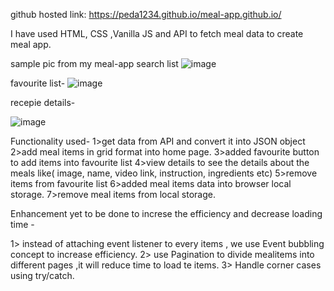 github hosted link:
https://peda1234.github.io/meal-app.github.io/

I have used HTML, CSS ,Vanilla JS and API to fetch meal data to create meal app.

sample pic from my meal-app 
search list
![image](https://github.com/peda1234/meal-app.github.io/assets/51137065/a1a14fd9-a4e5-4771-9146-dbd166e7c725)

favourite list-
![image](https://github.com/peda1234/meal-app.github.io/assets/51137065/1ebaebea-727e-4865-bad5-d9a8905eb55c)

recepie details-

![image](https://github.com/peda1234/meal-app.github.io/assets/51137065/d565cafc-b3ba-481d-af2c-5d31e1ffd229)



Functionality used-
1>get data from API and convert it into JSON object
2>add meal items in grid format into home page.
3>added favourite button to add items into favourite list
4>view details to see the details about the meals like( image, name, video link, instruction, ingredients etc)
5>remove items from favourite list
6>added meal items data into browser local storage.
7>remove meal items from local storage.

Enhancement yet to be done to increse the efficiency and decrease loading time -

1> instead of attaching event listener to every items , we use Event bubbling concept to increase efficiency.
2> use Pagination to divide mealitems into different pages ,it will reduce time to load te items.
3> Handle corner cases using try/catch. 

